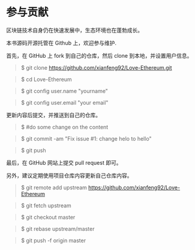 # 参与贡献

区块链技术自身仍在快速发展中，生态环境也在蓬勃成长。

本书源码开源托管在 Github 上，欢迎参与维护.

首先，在 GitHub 上 fork 到自己的仓库，然后 clone 到本地，并设置用户信息。

> $ git clone https://github.com/xianfeng92/Love-Ethereum.git

>$ cd Love-Ethereum

>$ git config user.name "yourname"

>$ git config user.email "your email"

更新内容后提交，并推送到自己的仓库。

> $ #do some change on the content

> $ git commit -am "Fix issue #1: change helo to hello"

> $ git push

最后，在 GitHub 网站上提交 pull request 即可。

另外，建议定期使用项目仓库内容更新自己仓库内容。

>$ git remote add upstream https://github.com/xianfeng92/Love-Ethereum

>$ git fetch upstream

>$ git checkout master

>$ git rebase upstream/master

>$ git push -f origin master
